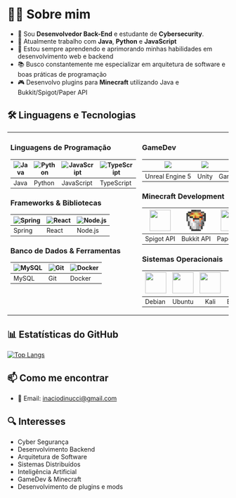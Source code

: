 # 👨‍💻 Sobre mim

- 💼 Sou **Desenvolvedor Back-End** e estudante de **Cybersecurity**.
- 🔭 Atualmente trabalho com **Java**, **Python** e **JavaScript**
- 🌱 Estou sempre aprendendo e aprimorando minhas habilidades em desenvolvimento web e backend
- 📚 Busco constantemente me especializar em arquitetura de software e boas práticas de programação
- 🎮 Desenvolvo plugins para **Minecraft** utilizando Java e Bukkit/Spigot/Paper API

## 🛠️ Linguagens e Tecnologias

<table>
<tr>
<td valign="top" width="50%">

### Linguagens de Programação

| ![Java](https://skillicons.dev/icons?i=java) | ![Python](https://skillicons.dev/icons?i=python) | ![JavaScript](https://skillicons.dev/icons?i=js) | ![TypeScript](https://skillicons.dev/icons?i=ts) |
| --------------------------------------------- | ------------------------------------------------- | ------------------------------------------------- | ------------------------------------------------- |
| Java                                          | Python                                            | JavaScript                                        | TypeScript                                        |

### Frameworks & Bibliotecas

| ![Spring](https://skillicons.dev/icons?i=spring) | ![React](https://skillicons.dev/icons?i=react) | ![Node.js](https://skillicons.dev/icons?i=nodejs) |
| ------------------------------------------------ | ---------------------------------------------- | ------------------------------------------------- |
| Spring                                           | React                                           | Node.js                                           |

### Banco de Dados & Ferramentas

| ![MySQL](https://skillicons.dev/icons?i=mysql) | ![Git](https://skillicons.dev/icons?i=git) | ![Docker](https://skillicons.dev/icons?i=docker) |
| ---------------------------------------------- | ------------------------------------------- | ------------------------------------------------ |
| MySQL                                          | Git                                          | Docker                                           |

</td>
<td valign="top" width="50%">

### GameDev

| <img src="https://skillicons.dev/icons?i=unrealengine" width="48"> | <img src="https://skillicons.dev/icons?i=unity" width="48"> | <img src="https://skillicons.dev/icons?i=godot" width="48"> |
| ------------------------------------------------------------------ | ----------------------------------------------------------- | ----------------------------------------------------------- |
| Unreal Engine 5                                                     | Unity                                                       | GameMaker                                                    |

### Minecraft Development

| <img src="https://www.spigotmc.org/data/attachments/0/47-203d0f00d4b12970bbb76e6e051b3044.jpg" width="48" height="48"> | <img src="https://raw.githubusercontent.com/github/explore/288c84b3a9e3e6e34eec8d401b879c14b2bd7fbc/topics/bukkit/bukkit.png" width="48" height="48"> | <img src="https://docs.papermc.io/assets/images/papermc-logomark-512-f125384f3367cd4d9291ca983fcb7334.png" width="48" height="48"> |
| ------------------------------------------------------------------------------------------------------------------------ | --------------------------------------------------------------------------------------------------------------------------------------------------------- | --------------------------------------------------------------------------------------------------------------------------------------- |
| Spigot API                                                                                                               | Bukkit API                                                                                                                                                  | Paper API                                                                                                                                  |

### Sistemas Operacionais

| <img src="https://www.svgrepo.com/show/353640/debian.svg" width="48" height="48"> | <img src="https://upload.wikimedia.org/wikipedia/commons/thumb/9/9e/UbuntuCoF.svg/512px-UbuntuCoF.svg.png" width="48" height="48"> | <img src="https://upload.wikimedia.org/wikipedia/commons/thumb/2/2b/Kali-dragon-icon.svg/512px-Kali-dragon-icon.svg.png" width="48" height="48"> | <img src="https://cdn-b.saashub.com/images/app/service_logos/21/d0346e7bf600/large.png?1544906410" width="48" height="48"> |
| ---------------------------------------------------------------------------------- | ---------------------------------------------------------------------------------------------------------------------------------------- | ----------------------------------------------------------------------------------------------------------------------------------------------- | ---------------------------------------------------------------------------------------------------------------------------- |
| Debian                                                                             | Ubuntu                                                                                                                                       | <div align="center">Kali</div>                                                                                                                                  | BlackArch                                                                               |

</td>
</tr>
</table>

## 📊 Estatísticas do GitHub

[![Top Langs](https://github-readme-stats.vercel.app/api/top-langs/?username=inaciodinucci&layout=compact&theme=dark)](https://github.com/anuraghazra/github-readme-stats)

## 📫 Como me encontrar

- 📧 Email: [inaciodinucci@gmail.com](mailto:inaciodinucci@gmail.com)

## 🔍 Interesses

- Cyber Segurança
- Desenvolvimento Backend
- Arquitetura de Software
- Sistemas Distribuídos
- Inteligência Artificial
- GameDev & Minecraft
- Desenvolvimento de plugins e mods
